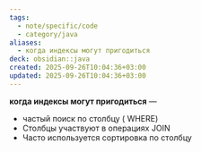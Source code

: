 ```yaml
---
tags:
  - note/specific/code
  - category/java
aliases:
  - когда индексы могут пригодиться
deck: obsidian::java
created: 2025-09-26T10:04:36+03:00
updated: 2025-09-26T10:04:36+03:00
---
```


**когда индексы могут пригодиться**
—
- частый поиск по столбцу ( WHERE)
- Столбцы участвуют в операциях JOIN
- Часто используется сортировка по столбцу
